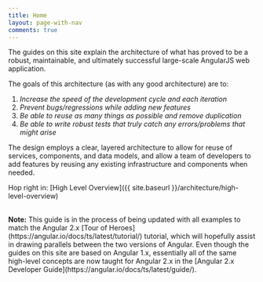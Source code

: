 ```yaml
---
title: Home
layout: page-with-nav
comments: true
---
```


The guides on this site explain the architecture of what has proved to
be a robust, maintainable, and ultimately successful large-scale AngularJS web 
application.

The goals of this architecture (as with any good architecture) are to:

1. _Increase the speed of the development cycle and each iteration_
2. _Prevent bugs/regressions while adding new features_
3. _Be able to reuse as many things as possible and remove duplication_
4. _Be able to write robust tests that truly catch any errors/problems that might
   arise_

The design employs a clear, layered architecture to allow for reuse of services, 
components, and data models, and allow a team of developers to add features by 
reusing any existing infrastructure and components when needed.

Hop right in: [High Level Overview]({{ site.baseurl }}/architecture/high-level-overview)

<br>
<strong>Note:</strong> This guide is in the process of being updated with all 
examples to match the Angular 2.x [Tour of Heroes](https://angular.io/docs/ts/latest/tutorial/) 
tutorial, which will hopefully assist in drawing parallels between the two 
versions of Angular. Even though the guides on this site are based on Angular 
1.x, essentially all of the same high-level concepts are now taught for Angular 
2.x in the [Angular 2.x Developer Guide](https://angular.io/docs/ts/latest/guide/).